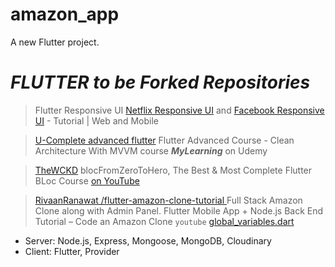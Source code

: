 # amazon_app

A new Flutter project.
# _FLUTTER to be Forked Repositories_

> Flutter Responsive UI [Netflix Responsive UI](https://github.com/MarcusNg/flutter_netflix_responsive_ui) and [Facebook Responsive UI](https://github.com/MarcusNg/flutter_facebook_responsive_ui) - Tutorial | Web and Mobile

> [U-Complete advanced flutter](https://github.com/minafarideleia/complete_advanced_flutter) Flutter Advanced Course - Clean Architecture With MVVM course **_MyLearning_** on Udemy

> [TheWCKD](https://github.com/TheWCKD/blocFromZeroToHero) blocFromZeroToHero, The Best & Most Complete Flutter BLoc Course [on YouTube](https://www.youtube.com/watch?v=THCkkQ-V1-8)

> [ RivaanRanawat /flutter-amazon-clone-tutorial ](https://github.com/RivaanRanawat/flutter-amazon-clone-tutorial) Full Stack Amazon Clone along with Admin Panel. Flutter Mobile App + Node.js Back End Tutorial – Code an Amazon Clone `youtube` [global_variables.dart](https://github.com/RivaanRanawat/flutter-amazon-clone-tutorial/blob/master/lib/constants/global_variables.dart)

- Server: Node.js, Express, Mongoose, MongoDB, Cloudinary
- Client: Flutter, Provider